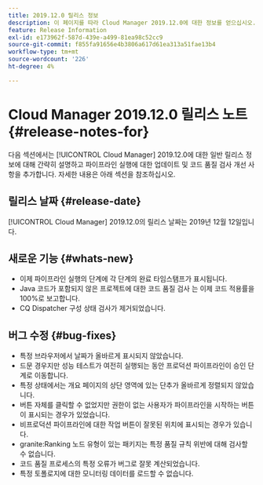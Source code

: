 ```yaml
---
title: 2019.12.0 릴리스 정보
description: 이 페이지를 따라 Cloud Manager 2019.12.0에 대한 정보를 얻으십시오.
feature: Release Information
exl-id: e173962f-587d-439e-a499-81ea98c52cc9
source-git-commit: f855fa91656e4b3806a617d61ea313a51fae13b4
workflow-type: tm+mt
source-wordcount: '226'
ht-degree: 4%

---
```


# Cloud Manager 2019.12.0 릴리스 노트 {#release-notes-for}

다음 섹션에서는 [!UICONTROL Cloud Manager] 2019.12.0에 대한 일반 릴리스 정보에 대해 간략히 설명하고 파이프라인 실행에 대한 업데이트 및 코드 품질 검사 개선 사항을 추가합니다.
자세한 내용은 아래 섹션을 참조하십시오.

## 릴리스 날짜 {#release-date}

[!UICONTROL Cloud Manager] 2019.12.0의 릴리스 날짜는 2019년 12월 12일입니다.

## 새로운 기능 {#whats-new}

* 이제 파이프라인 실행의 단계에 각 단계의 완료 타임스탬프가 표시됩니다.
* Java 코드가 포함되지 않은 프로젝트에 대한 코드 품질 검사 는 이제 코드 적용률을 100%로 보고합니다.
* CQ Dispatcher 구성 상태 검사가 제거되었습니다.

## 버그 수정 {#bug-fixes}

* 특정 브라우저에서 날짜가 올바르게 표시되지 않았습니다.
* 드문 경우지만 성능 테스트가 여전히 실행되는 동안 프로덕션 파이프라인이 승인 단계로 이동합니다.
* 특정 상태에서는 개요 페이지의 상단 영역에 있는 단추가 올바르게 정렬되지 않았습니다.
* 버튼 자체를 클릭할 수 없었지만 권한이 없는 사용자가 파이프라인을 시작하는 버튼이 표시되는 경우가 있었습니다.
* 비프로덕션 파이프라인에 대한 작업 버튼이 잘못된 위치에 표시되는 경우가 있습니다.
* granite:Ranking 노드 유형이 있는 패키지는 특정 품질 규칙 위반에 대해 검사할 수 없습니다.
* 코드 품질 프로세스의 특정 오류가 버그로 잘못 계산되었습니다.
* 특정 토폴로지에 대한 모니터링 데이터를 로드할 수 없습니다.
